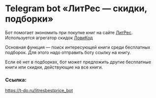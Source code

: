 # Telegram bot «ЛитРес — скидки, подборки»

Бот помогает экономить при покупке книг на сайте [ЛитРес](https://www.litres.ru). Используется агрегатор скидок [ЛовиКод](https://lovikod.ru/knigi/promokody-litres)

Основная функция — поиск интересующей книги среди бесплатных подборок. Для этого надо отправить боту ссылку на книгу. 

Если её нет в подборках, бот может предложить другие бесплатные книги или скидки, действующие на все книги.

### Ссылка: ###
https://t-do.ru/litresbestprice_bot
